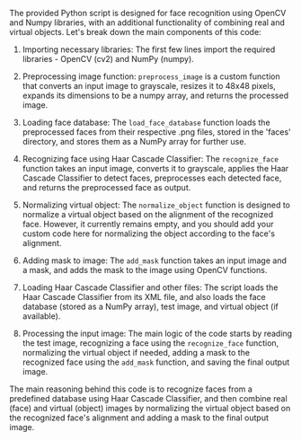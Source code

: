The provided Python script is designed for face recognition using OpenCV and Numpy libraries, with an additional functionality of combining real and virtual objects. Let's break down the main components of this code:

1. Importing necessary libraries: The first few lines import the required libraries - OpenCV (cv2) and NumPy (numpy).

2. Preprocessing image function: `preprocess_image` is a custom function that converts an input image to grayscale, resizes it to 48x48 pixels, expands its dimensions to be a numpy array, and returns the processed image.

3. Loading face database: The `load_face_database` function loads the preprocessed faces from their respective .png files, stored in the 'faces' directory, and stores them as a NumPy array for further use.

4. Recognizing face using Haar Cascade Classifier: The `recognize_face` function takes an input image, converts it to grayscale, applies the Haar Cascade Classifier to detect faces, preprocesses each detected face, and returns the preprocessed face as output.

5. Normalizing virtual object: The `normalize_object` function is designed to normalize a virtual object based on the alignment of the recognized face. However, it currently remains empty, and you should add your custom code here for normalizing the object according to the face's alignment.

6. Adding mask to image: The `add_mask` function takes an input image and a mask, and adds the mask to the image using OpenCV functions.

7. Loading Haar Cascade Classifier and other files: The script loads the Haar Cascade Classifier from its XML file, and also loads the face database (stored as a NumPy array), test image, and virtual object (if available).

8. Processing the input image: The main logic of the code starts by reading the test image, recognizing a face using the `recognize_face` function, normalizing the virtual object if needed, adding a mask to the recognized face using the `add_mask` function, and saving the final output image.

The main reasoning behind this code is to recognize faces from a predefined database using Haar Cascade Classifier, and then combine real (face) and virtual (object) images by normalizing the virtual object based on the recognized face's alignment and adding a mask to the final output image.